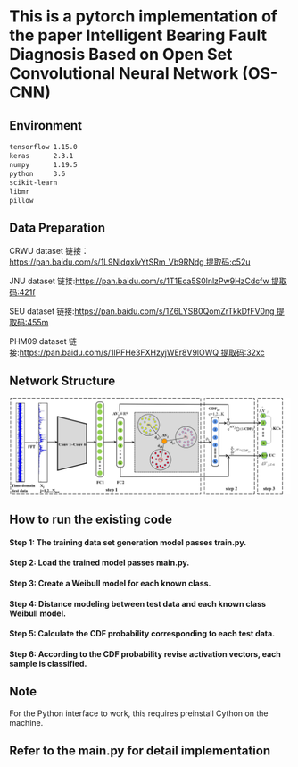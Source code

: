 # This is a pytorch implementation of the paper Intelligent Bearing Fault Diagnosis Based on Open Set Convolutional Neural Network (OS-CNN)

## Environment
    tensorflow 1.15.0
    keras      2.3.1
    numpy      1.19.5
    python     3.6
    scikit-learn  
    libmr
    pillow

## Data Preparation
CRWU dataset 链接：https://pan.baidu.com/s/1L9NldqxIvYtSRm_Vb9RNdg 提取码:c52u

JNU dataset 链接:https://pan.baidu.com/s/1T1Eca5S0lnlzPw9HzCdcfw 提取码:421f

SEU dataset 链接:https://pan.baidu.com/s/1Z6LYSB0QomZrTkkDfFV0ng 提取码:455m

PHM09 dataset 链接:https://pan.baidu.com/s/1lPFHe3FXHzyjWEr8V9lOWQ 提取码:32xc

## Network Structure
![img.png](https://github.com/zccguess/OS-CNN/blob/master/readmeImages/test%20phase1.png)

## How to run the existing code
   #### Step 1: The training data set generation model passes train.py.<br>
   #### Step 2: Load the trained model passes main.py.<br>
   #### Step 3: Create a Weibull model for each known class.<br>
   #### Step 4: Distance modeling between test data and each known class Weibull model.<br>
   #### Step 5: Calculate the CDF probability corresponding to each test data.<br>
   #### Step 6: According to the CDF probability revise activation vectors, each sample is classified.<br>


## Note
For the Python interface to work, this requires preinstall Cython on the machine.
## Refer to the main.py for detail implementation


